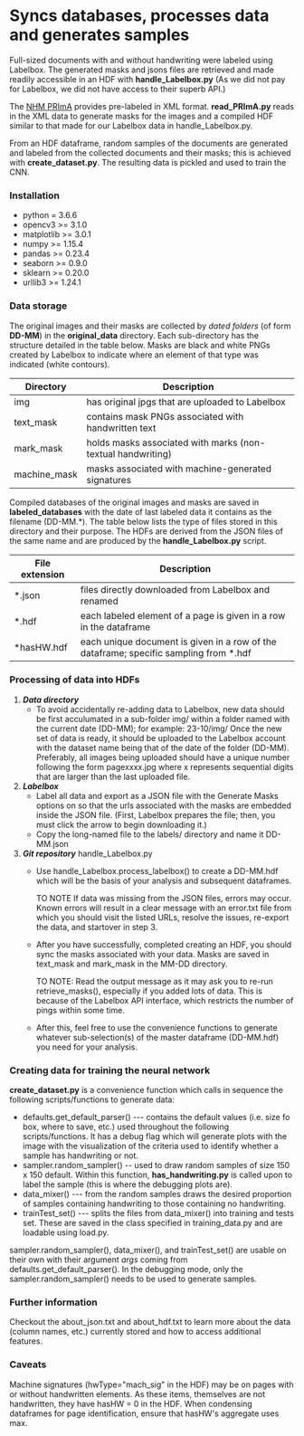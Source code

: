 # Syncs databases, processes data and generates samples

Full-sized documents with and without handwriting were labeled using Labelbox. The generated 
masks and jsons files are retrieved and made readily accessible in an HDF with **handle_Labelbox.py**
(As we did not pay for Labelbox, we did not have access to their superb API.)

The [NHM PRImA](https://www.primaresearch.org/datasets/NHM) provides pre-labeled in XML format. **read_PRImA.py** reads in the XML data to generate masks for the images and a compiled HDF similar to that made for our Labelbox data in handle_Labelbox.py.

From an HDF dataframe, random samples of the documents are generated and labeled from the collected documents 
and their masks; this is achieved with **create_dataset.py**. The resulting data is pickled and 
used to train the CNN.


### Installation
 * python = 3.6.6
 * opencv3 >= 3.1.0
 * matplotlib >= 3.0.1
 * numpy >= 1.15.4
 * pandas >= 0.23.4
 * seaborn >= 0.9.0
 * sklearn >= 0.20.0
 * urllib3 >= 1.24.1


### Data storage
The original images and their masks are collected by _dated folders_ (of form **DD-MM**) in the **original_data** directory. Each sub-directory has the structure detailed in the table below. Masks are black and white PNGs created by Labelbox to indicate where an element of that type was indicated (white contours).

Directory    | Description
------------ | ----------------------------------------------------------- |
img          | has original jpgs that are uploaded to Labelbox             |
text_mask    | contains mask PNGs associated with handwritten text         |
mark_mask    | holds masks associated with marks (non-textual handwriting) |
machine_mask | masks associated with machine-generated signatures          |


Compiled databases of the original images and masks are saved in **labeled_databases** with the date of last labeled data it contains as the filename (DD-MM.\*). The table below lists the type of files stored in this directory and their purpose. The HDFs are derived from the JSON files of the same name and are produced by the **handle_Labelbox.py** script.

File extension | Description
---------------| ------------------------------------------------------------------------------------- |
\*.json        |files directly downloaded from Labelbox and renamed                                    |
\*.hdf         |each labeled element of a page is given in a row in the dataframe                      |
\*hasHW.hdf    |each unique document is given in a row of the dataframe; specific sampling from \*.hdf |


### Processing of data into HDFs

 1. **_Data directory_**
    * To avoid accidentally re-adding data to Labelbox, new data should be first acculumated in a sub-folder img/ within a folder named with the current date (DD-MM); for example:
    23-10/img/
    Once the new set of data is ready, it should be uploaded to the Labelbox account with the dataset name being that of the date of the folder (DD-MM). Preferably, all images being uploaded should have a unique number following the form pagexxxx.jpg where x represents sequential digits that are larger than the last uploaded file.
 2. **_Labelbox_**
    * Label all data and export as a JSON file with the Generate Masks options on so that the urls associated with the masks are embedded inside the JSON file. (First, Labelbox prepares the file; then, you must click the arrow to begin downloading it.)
    * Copy the long-named file to the labels/ directory and name it DD-MM.json
 3. **_Git repository_** handle_Labelbox.py
     * Use handle_Labelbox.process_labelbox() to create a DD-MM.hdf which will be the basis of your analysis and subsequent dataframes. 

        TO NOTE If data was missing from the JSON files, errors may occur. Known errors will result in a clear message with an error.txt file from which you should visit the listed URLs, resolve the issues, re-export the data, and startover in step 3.

     * After you have successfully, completed creating an HDF, you should sync the masks associated with your data. Masks are saved in text_mask and mark_mask in the MM-DD directory.

          TO NOTE: Read the output message as it may ask you to re-run retrieve_masks(), especially if you added lots of data. This is because of the Labelbox API interface, which restricts the number of pings within some time.

     * After this, feel free to use the convenience functions to generate whatever sub-selection(s) of the master dataframe (DD-MM.hdf) you need for your analysis.


### Creating data for training the neural network
**create_dataset.py** is a convenience function which calls in sequence the following scripts/functions to generate data:
  * defaults.get_default_parser() --- contains the default values (i.e. size fo box, where to save, etc.) used throughout the following scripts/functions. It has a debug flag which will generate plots with the image with the visualization of the criteria used to identify whether a sample has handwriting or not.
  * sampler.random_sampler() -- used to draw random samples of size 150 x 150 default. Within this function, **has_handwriting.py** is called upon to label the
    sample (this is where the debugging plots are).
  * data_mixer() --- from the random samples draws the desired proportion of samples containing handwriting to those containing no handwriting.
  * trainTest_set() --- splits the files from data_mixer() into training and tests set. These are saved in the class specified in training_data.py and are loadable using load.py.

sampler.random_sampler(), data_mixer(), and trainTest_set() are usable on their own with their argument _args_ coming from defaults.get_default_parser(). In 
the debugging mode, only the sampler.random_sampler() needs to be used to generate samples.


### Further information
 Checkout the about_json.txt and about_hdf.txt to learn more about the data (column names, etc.) currently stored and how to access additional features.


### Caveats
 Machine signatures (hwType="mach_sig" in the HDF) may be on pages with or without handwritten elements. As these items, themselves are not handwritten, they have hasHW = 0  in the HDF. When condensing dataframes for page identification, ensure that hasHW's aggregate uses max.
